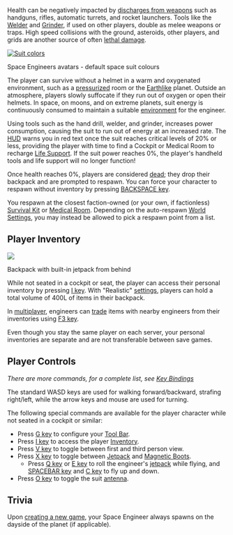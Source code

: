 Health can be negatively impacted by [discharges from weapons](https://spaceengineers.wiki.gg/wiki/Weapon "Weapon") such as handguns, rifles, automatic turrets, and rocket launchers. Tools like the [Welder](https://spaceengineers.wiki.gg/wiki/Welder "Welder") and [Grinder](https://spaceengineers.wiki.gg/wiki/Grinder "Grinder"), if used on other players, double as melee weapons or traps. High speed collisions with the ground, asteroids, other players, and grids are another source of often [lethal damage](https://spaceengineers.wiki.gg/wiki/Death "Death").

[![Suit colors](https://spaceengineers.wiki.gg/images/thumb/Space-engineer-default-suit.png/320px-Space-engineer-default-suit.png?adb89c)](https://spaceengineers.wiki.gg/wiki/File:Space-engineer-default-suit.png)

Space Engineers avatars - default space suit colours

The player can survive without a helmet in a warm and oxygenated environment, such as a [pressurized](https://spaceengineers.wiki.gg/wiki/Airtightness "Airtightness") room or the [Earthlike](https://spaceengineers.wiki.gg/wiki/Earth_Planet "Earth Planet") planet. Outside an atmosphere, players slowly suffocate if they run out of oxygen or open their helmets. In space, on moons, and on extreme planets, suit energy is continuously consumed to maintain a suitable [environment](https://spaceengineers.wiki.gg/wiki/Category:Environment "Category:Environment") for the engineer.

Using tools such as the hand drill, welder, and grinder, increases power consumption, causing the suit to run out of energy at an increased rate. The [HUD](https://spaceengineers.wiki.gg/wiki/HUD "HUD") warns you in red text once the suit reaches critical levels of 20% or less, providing the player with time to find a Cockpit or Medical Room to recharge [Life Support](https://spaceengineers.wiki.gg/wiki/Life_Support "Life Support"). If the suit power reaches 0%, the player's handheld tools and life support will no longer function!

Once health reaches 0%, players are considered [dead](https://spaceengineers.wiki.gg/wiki/Death "Death"); they drop their backpack and are prompted to respawn. You can force your character to respawn without inventory by pressing [BACKSPACE key](https://spaceengineers.wiki.gg/wiki/Key_Bindings "Key Bindings").

You respawn at the closest faction-owned (or your own, if factionless) [Survival Kit](https://spaceengineers.wiki.gg/wiki/Survival_Kit "Survival Kit") or [Medical Room](https://spaceengineers.wiki.gg/wiki/Medical_Room "Medical Room"). Depending on the auto-respawn [World Settings](https://spaceengineers.wiki.gg/wiki/World_Settings "World Settings"), you may instead be allowed to pick a respawn point from a list.

## Player Inventory

[![](https://spaceengineers.wiki.gg/images/Backpack2.png?b126e6)](https://spaceengineers.wiki.gg/wiki/File:Backpack2.png)

Backpack with built-in jetpack from behind

While not seated in a cockpit or seat, the player can access their personal inventory by pressing [I key](https://spaceengineers.wiki.gg/wiki/Key_Bindings "Key Bindings"). With "Realistic" [settings](https://spaceengineers.wiki.gg/wiki/World_Settings "World Settings"), players can hold a total volume of 400L of items in their backpack.

In [multiplayer](https://spaceengineers.wiki.gg/wiki/Multiplayer "Multiplayer"), engineers can [trade](https://spaceengineers.wiki.gg/wiki/Player_Trading "Player Trading") items with nearby engineers from their inventories using [F3 key](https://spaceengineers.wiki.gg/wiki/Key_Bindings "Key Bindings").

Even though you stay the same player on each server, your personal inventories are separate and are not transferable between save games.

## Player Controls

_There are more commands, for a complete list, see [Key Bindings](https://spaceengineers.wiki.gg/wiki/Key_Bindings "Key Bindings")_

The standard WASD keys are used for walking forward/backward, strafing right/left, while the arrow keys and mouse are used for turning.

The following special commands are available for the player character while not seated in a cockpit or similar:

*   Press [G key](https://spaceengineers.wiki.gg/wiki/Key_Bindings "Key Bindings") to configure your [Tool Bar](https://spaceengineers.wiki.gg/wiki/Tool_Bar "Tool Bar").
*   Press [I key](https://spaceengineers.wiki.gg/wiki/Key_Bindings "Key Bindings") to access the player [Inventory](https://spaceengineers.wiki.gg/wiki/Inventory "Inventory").
*   Press [V key](https://spaceengineers.wiki.gg/wiki/Key_Bindings "Key Bindings") to toggle between first and third person view.
*   Press [X key](https://spaceengineers.wiki.gg/wiki/Key_Bindings "Key Bindings") to toggle between [Jetpack](https://spaceengineers.wiki.gg/wiki/Jetpack "Jetpack") and [Magnetic Boots](https://spaceengineers.wiki.gg/wiki/Magnetic_Boots "Magnetic Boots").
    *   Press [Q key](https://spaceengineers.wiki.gg/wiki/Key_Bindings "Key Bindings") or [E key](https://spaceengineers.wiki.gg/wiki/Key_Bindings "Key Bindings") to roll the engineer's [jetpack](https://spaceengineers.wiki.gg/wiki/Jetpack "Jetpack") while flying, and [SPACEBAR key](https://spaceengineers.wiki.gg/wiki/Key_Bindings "Key Bindings") and [C key](https://spaceengineers.wiki.gg/wiki/Key_Bindings "Key Bindings") to fly up and down.
*   Press [O key](https://spaceengineers.wiki.gg/wiki/Key_Bindings "Key Bindings") to toggle the suit [antenna](https://spaceengineers.wiki.gg/wiki/Antenna "Antenna").

## Trivia

Upon [creating a new game](https://spaceengineers.wiki.gg/wiki/New_game "New game"), your Space Engineer always spawns on the dayside of the planet (if applicable).